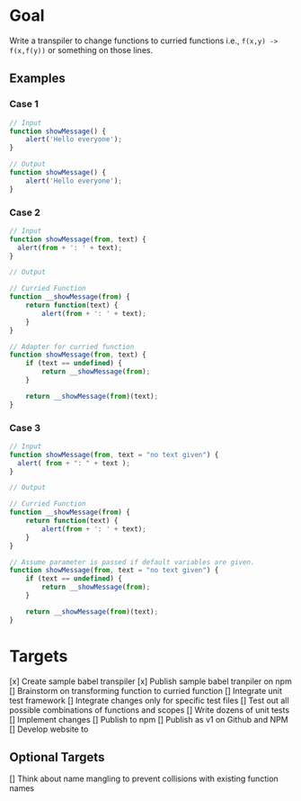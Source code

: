 # Goal
Write a transpiler to change functions to curried functions i.e.,
`f(x,y) -> f(x,f(y))` or something on those lines.

## Examples

### Case 1
```js
// Input
function showMessage() {
    alert('Hello everyone');
}

// Output
function showMessage() {
    alert('Hello everyone');
}
```

### Case 2
```js
// Input
function showMessage(from, text) {
  alert(from + ': ' + text);
}

// Output

// Curried Function
function __showMessage(from) {
    return function(text) {
        alert(from + ': ' + text);
    }
}

// Adapter for curried function
function showMessage(from, text) {
    if (text == undefined) {
        return __showMessage(from);
    }

    return __showMessage(from)(text);
}
```

### Case 3
```js
// Input
function showMessage(from, text = "no text given") {
  alert( from + ": " + text );
}

// Output

// Curried Function
function __showMessage(from) {
    return function(text) {
        alert(from + ': ' + text);
    }
}

// Assume parameter is passed if default variables are given.
function showMessage(from, text = "no text given") {
    if (text == undefined) {
        return __showMessage(from);
    }

    return __showMessage(from)(text);
}
```


# Targets
[x] Create sample babel transpiler
[x] Publish sample babel tranpiler on npm
[] Brainstorm on transforming function to curried function
[] Integrate unit test framework
[] Integrate changes only for specific test files
[] Test out all possible combinations of functions and scopes
[] Write dozens of unit tests
[] Implement changes
[] Publish to npm
[] Publish as v1 on Github and NPM
[] Develop website to 

## Optional Targets
[] Think about name mangling to prevent collisions with existing function names